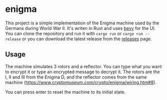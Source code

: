# enigma
This project is a simple implementation of the Enigma machine used by the Germans during World War II.
It's writen in Rust and uses [bevy](https://github.com/bevyengine/bevy) for the UI.
You can clone the repository and run it with `cargo run` or `cargo run --release` or you can download the latest release from the [releases](https://github.com/Arkitu/enigma/releases) page.

## Usage
The machine simulates 3 rotors and a reflector. You can type what you want to encrypt it or type an encrypted message to decrypt it.
The rotors are the I, II and III from the Enigma D, and the reflector comes from the same machine (https://www.cryptomuseum.com/crypto/enigma/wiring.htm#8).

You can press enter to reset the machine to its initial state.

